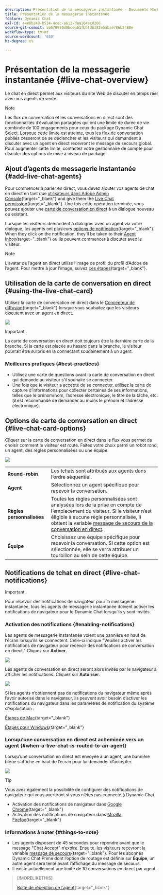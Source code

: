 ```yaml
---
description: Présentation de la messagerie instantanée - Documents Marketo - Documentation du produit
title: Présentation de la messagerie instantanée
feature: Dynamic Chat
exl-id: 44e8b249-b534-4cec-a612-daa184acd266
source-git-commit: 56070990d8bcea61fbbf3b382e5abae786b2488e
workflow-type: tm+mt
source-wordcount: '650'
ht-degree: 0%

---
```


# Présentation de la messagerie instantanée {#live-chat-overview}

Le chat en direct permet aux visiteurs du site Web de discuter en temps réel avec vos agents de vente.

>[!NOTE]
>
>Les flux de conversation et les conversations en direct sont des fonctionnalités d’évaluation partagées qui ont une limite de durée de vie combinée de 100 engagements pour ceux du package Dynamic Chat Select. Lorsque cette limite est atteinte, tous les flux de conversation publiés cesseront de se déclencher et les visiteurs qui demandent à discuter avec un agent en direct recevront le message de secours global. Pour augmenter cette limite, contactez votre gestionnaire de compte pour discuter des options de mise à niveau de package.

## Ajout d’agents de messagerie instantanée {#add-live-chat-agents}

Pour commencer à parler en direct, vous devez ajouter vos agents de chat en direct en tant que [utilisateurs dans Adobe Admin Console](/help/marketo/product-docs/demand-generation/dynamic-chat/setup-and-configuration/add-or-remove-chat-users.md#add-a-chat-user){target="_blank"} and give them the [Live Chat permission](/help/marketo/product-docs/demand-generation/dynamic-chat/setup-and-configuration/permissions.md){target="_blank"}. Une fois cette opération terminée, vous pouvez ajouter une [carte de conversation en direct](#using-the-live-chat-card) à un dialogue nouveau ou existant.

Lorsque les visiteurs demandent à dialoguer avec un agent via votre dialogue, les agents ont plusieurs [options de notification](/help/marketo/product-docs/demand-generation/dynamic-chat/live-chat/agent-inbox.md#live-chat-notifications){target="_blank"}. When they click on the notification, they'll be taken to their [Agent Inbox](/help/marketo/product-docs/demand-generation/dynamic-chat/live-chat/agent-inbox.md){target="_blank"} où ils peuvent commencer à discuter avec le visiteur.

>[!NOTE]
>
>L’avatar de l’agent en direct utilise l’image de profil du profil d’Adobe de l’agent. Pour mettre à jour l’image, suivez [ces étapes](https://helpx.adobe.com/manage-account/using/edit-adobe-account-personal-profile.html){target="_blank"}.

## Utilisation de la carte de conversation en direct {#using-the-live-chat-card}

Utilisez la carte de conversation en direct dans le [Concepteur de diffusion](/help/marketo/product-docs/demand-generation/dynamic-chat/automated-chat/stream-designer.md){target="_blank"} lorsque vous souhaitez que les visiteurs discutent avec un agent en direct.

![](assets/live-chat-overview-1.png)

>[!IMPORTANT]
>
>La carte de conversation en direct doit toujours être la dernière carte de la branche. Si la carte est placée au hasard dans la branche, le visiteur pourrait être surpris en la connectant soudainement à un agent.

### Meilleures pratiques {#best-practices}

* Utilisez une carte de questions avant la carte de conversation en direct qui demande au visiteur s’il souhaite se connecter.
* Une fois que le visiteur a accepté de se connecter, utilisez la carte de capture d’informations pour collecter certaines de ses informations, telles que le prénom/nom, l’adresse électronique, le titre de la tâche, etc. (il est recommandé de demander au moins le prénom et l’adresse électronique).

## Options de carte de conversation en direct {#live-chat-card-options}

Cliquer sur la carte de conversation en direct dans le flux vous permet de choisir comment le visiteur est routé. Faites votre choix parmi un robot rond, un agent, des règles personnalisées ou une équipe.

![](assets/live-chat-overview-2.png)

<table> 
 <tbody> 
  <tr> 
   <td><b>Round-robin</b></td>
   <td>Les tchats sont attribués aux agents dans l’ordre séquentiel.</td>
  </tr> 
  <tr> 
   <td><b>Agent</b></td>
   <td>Sélectionnez un agent spécifique pour recevoir la conversation.</td>
  </tr>
    <tr> 
   <td><b>Règles personnalisées</b></td>
   <td>Toutes les règles personnalisées sont analysées lors de la prise en compte de l’emplacement du visiteur. Si le visiteur n’est éligible à aucune règle personnalisée, il obtient la variable <a href="/help/marketo/product-docs/demand-generation/dynamic-chat/setup-and-configuration/agent-management.md#live-chat-fallback" target="_blank">message de secours de la conversation en direct</a>.</td>
  </tr> 
  <tr> 
   <td><b>Équipe</b></td>
   <td>Choisissez une équipe spécifique pour recevoir la conversation. Si cette option est sélectionnée, elle se verra attribuer un tourbillon au sein de cette équipe.</td>
  </tr>
 </tbody> 
</table>

## Notifications de tchat en direct {#live-chat-notifications}

>[!IMPORTANT]
>
>Pour recevoir des notifications de navigateur pour la messagerie instantanée, tous les agents de messagerie instantanée doivent activer les notifications de navigateur pour le Dynamic Chat lorsqu’ils y sont invités.

### Activation des notifications {#enabling-notifications}

Les agents de messagerie instantanée voient une bannière en haut de l’écran lorsqu’ils se connectent. Celle-ci indique &quot;Veuillez activer les notifications de navigateur pour recevoir des notifications de conversation en direct.&quot; Cliquez sur **Activer**.

![](assets/live-chat-overview-4.png)

Les agents de conversation en direct seront alors invités par le navigateur à afficher les notifications. Cliquez sur **Autoriser**.

![](assets/live-chat-overview-5.png)

Si les agents n’obtiennent pas de notifications du navigateur même après l’avoir autorisé dans le navigateur, ils peuvent avoir besoin d’activer les notifications du navigateur dans les paramètres de notification du système d’exploitation :

[Étapes de Mac](https://support.apple.com/guide/mac-help/change-notifications-settings-mh40583/mac){target="_blank"}

[Étapes pour Windows](https://support.microsoft.com/en-us/windows/change-notification-settings-in-windows-8942c744-6198-fe56-4639-34320cf9444e){target="_blank"}

### Lorsqu’une conversation en direct est acheminée vers un agent {#when-a-live-chat-is-routed-to-an-agent}

Lorsqu’une conversation en direct est envoyée à un agent, une bannière bleue s’affiche en haut de l’écran pour lui demander d’accepter.

![](assets/live-chat-overview-3.png)

>[!TIP]
>
>Vous avez également la possibilité de configurer des notifications de navigateur qui vous avertiront si vous n’êtes pas connecté à Dynamic Chat.
>
>* Activation des notifications de navigateur dans [Google Chrome](https://support.google.com/chrome/answer/3220216?hl=en&amp;co=GENIE.Platform%3DDesktop){target="_blank"}
>* Activation des notifications de navigateur dans [Mozilla Firefox](https://support.mozilla.org/en-US/kb/push-notifications-firefox){target="_blank"}

### Informations à noter {#things-to-note}

* Les agents disposent de 45 secondes pour répondre avant que le message &quot;Chat Accept&quot; n’expire. Ensuite, les visiteurs recevront la variable [message de secours](/help/marketo/product-docs/demand-generation/dynamic-chat/setup-and-configuration/agent-management.md#live-chat-fallback){target="_blank"}. Pour les abonnés Dynamic Chat Prime dont l’option de routage est définie sur **Équipe**, un autre agent sera tenté avant l’affichage du message de secours.
* Il existe actuellement une limite de 10 conversations en direct par agent.

>[!MORELIKETHIS]
>
>[Boîte de réception de l’agent](/help/marketo/product-docs/demand-generation/dynamic-chat/live-chat/agent-inbox.md){target="_blank"}
